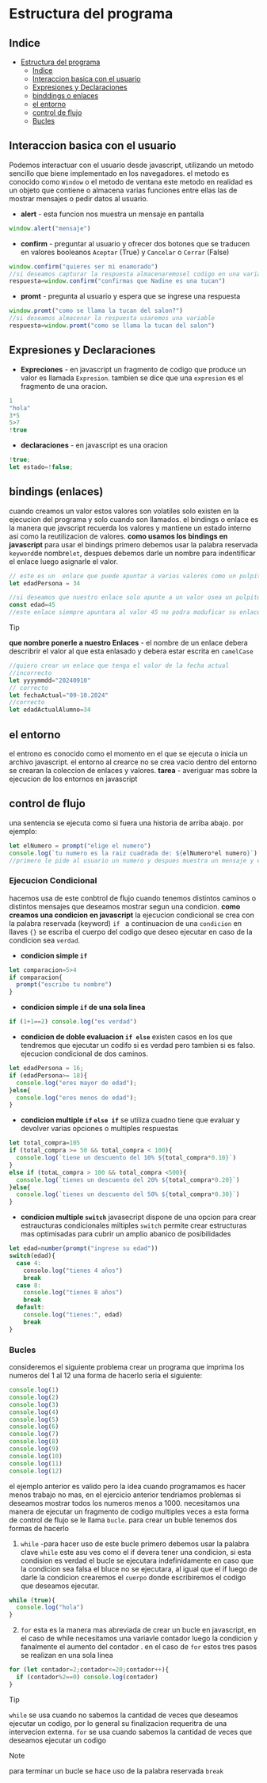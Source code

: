 # Estructura del programa
## Indice
- [Estructura del programa](#estructura-del-programa)
  - [Indice](#indice)
  - [Interaccion basica con el usuario](#interaccion-basica-con-el-usuario)
  - [Expresiones y Declaraciones](#expresiones-y-declaraciones)
  - [binddings o enlaces](#bindings-enlaces)
  - [el entorno](#el-entorno)
  - [control de flujo](#control-de-flujo)
  - [Bucles](#bucles)
## Interaccion basica con el usuario
Podemos interactuar con el usuario desde javascript, utilizando un metodo sencillo que biene implementado en los navegadores.
el metodo es conocido como `Window` o el metodo de ventana este metodo en realidad es un objeto que contiene o almacena varias funciones entre ellas las de mostrar mensajes o pedir datos al usuario.
- **alert** - esta funcion nos muestra un mensaje en pantalla
```js
window.alert("mensaje")
```
- **confirm** - preguntar al usuario y ofrecer dos botones que se traducen en valores booleanos `Aceptar` (True) y `Cancelar` o `Cerrar` (False)
```js
window.confirm("quieres ser mi enamorado")
//si deseamos capturar la respuesta almacenaremosel codigo en una variable
respuesta=window.confirm("confirmas que Nadine es una tucan")
```
- **promt** - pregunta al usuario y espera que se ingrese una respuesta
```js
window.promt("como se llama la tucan del salon?")
//si deseamos almacenar la respuesta usaremos una variable
respuesta=window.promt("como se llama la tucan del salon")
```
## Expresiones y Declaraciones
- **Expreciones** - en javascript un fragmento de codigo que produce un valor es llamada `Expresion`. tambien se dice que una `expresion` es el fragmento de una oracion.
```js
1
"hola"
3*5
5>7
!true
```
- **declaraciones** - en javascript es una oracion
```js
!true;
let estado=!false;
```
## bindings (enlaces)
cuando creamos un valor estos valores son volatiles solo existen en la ejecucion del programa y solo cuando son llamados.
el bindings o enlace es la manera que javscript recuerda los valores y mantiene un estado interno asi como la reutilizacion de valores.
**como usamos los bindings en javascript**
para usar el bindings primero debemos usar la palabra reservada `keyword`de nombre`let`, despues debemos darle un nombre para indentificar el enlace luego asignarle el valor.
```js
// este es un  enlace que puede apuntar a varios valores como un pulpito con muchos brazatos
let edadPersona = 34

//si deseamos que nuestro enlace solo apunte a un valor osea un pulpito con un bracito entonces para crear este enlace debemos hacer uso de la keyword const
const edad=45
//este enlace siempre apuntara al valor 45 no podra moduficar su enlace a otro valor.
```
> [!TIP]
> **que nombre ponerle a nuestro Enlaces** - el nombre de un enlace debera describrir el valor al que esta enlasado y debera estar escrita en `camelCase`
```js
//quiero crear un enlace que tenga el valor de la fecha actual
//incorrecto
let yyyymmdd="20240910"
// correcto
let fechaActual="09-10.2024"
//correcto
let edadActualAlumno=34
```
## el entorno
el entrono es conocido como el momento en el que se ejecuta o inicia un archivo javascript.
el entorno al crearce no se crea vacio dentro del entorno se crearan la coleccion de enlaces y valores.
**tarea** - averiguar mas sobre la ejecucion de los entornos en javascript
## control de flujo
una sentencia se ejecuta como si fuera una historia de arriba abajo.
por ejemplo:
```js
let elNumero = prompt("elige el numero")
console.log(`tu numero es la raiz cuadrada de: ${elNumero*el numero}`)
//primero le pide al usuario un numero y despues muestra un mensaje y el cuadro de ese numero
```
### Ejecucion Condicional 
hacemos usa de este conbtrol de flujo cuando tenemos distintos caminos o distintos mensajes que deseamos mostrar segun una condicion.
**como creamos una condicion en javascript**
la ejecucion condicional se crea con la palabra reservada (keyword)
`if ` a continuacion de una `condicion` en llaves `{}` se escriba el cuerpo del codigo que deseo ejecutar en caso de la condicion sea `verdad`.
- **condicion simple `if`**
```js
let comparacion=5>4
if comparacion{
  prompt("escribe tu nombre")
}
```
- **condicion simple `if` de una sola linea**
```js
if (1+1==2) console.log("es verdad")
```
- **condicion de doble evaluacion `if else`** 
existen casos en los que tendremos que ejecutar un codifo si es verdad pero tambien si es falso. ejecucion condicional de dos caminos.
```js
let edadPersona = 16;
if (edadPersona>= 18){
  console.log("eres mayor de edad");
}else{
  console.log("eres menos de edad");
}
```
- **condicion multiple `if` `else if`**
se utiliza cuadno tiene que evaluar y devolver varias opciones o multiples respuestas 
```js
let total_compra=105
if (total_compra >= 50 && total_compra < 100){
  console.log(`tiene un descuento del 10% ${total_compra*0.10}`)
}
else if (totaL_compra > 100 && total_compra <500){
  console.log(`tienes un descuento del 20% ${total_compra*0.20}`)
}else{
  console.log(`tienes un descuento del 50% ${total_compra*0.30}`)
}

```
- **condicion multiple `switch`**
javasecript dispone de una opcion para crear estraucturas condicionales miltiples `switch` permite crear estructuras mas optimisadas para cubrir un amplio abanico de posibilidades 
```js
let edad=number(prompt("ingrese su edad"))
switch(edad){
  case 4:
    consolo.log("tienes 4 años")
    break
  case 8:
    console.log("tienes 8 años")
    break
  default:
    console.log("tienes:", edad)
    break 
}
```
### Bucles
consideremos el siguiente problema 
crear un programa que imprima los numeros del 1 al 12 una forma de hacerlo seria el siguiente:
```js
console.log(1)
console.log(2)
console.log(3)
console.log(4)
console.log(5)
console.log(6)
console.log(7)
console.log(8)
console.log(9)
console.log(10)
console.log(11)
console.log(12)
```
el ejemplo anterior es valido pero la idea cuando programamos es hacer menos trabajo no mas, en el ejercicio anterior tendriamos problemas si deseamos mostrar todos los numeros menos a 1000.
necesitamos una manera de ejecutar un fragmento de codigo multiples veces a esta forma de control de flujo se le llama `bucle`.
para crear un buble tenemos dos formas de hacerlo 
1. `while` -para hacer uso de este bucle primero debemos usar la palabra clave `while` este asu ves como el if devera tener una condicion, si esta condision es verdad el bucle se ejecutara indefinidamente en caso que la condicion sea falsa el bluce no se ejecutara, al igual que el if luego de darle la condicion crearemos el `cuerpo` donde escribiremos el codigo que deseamos ejecutar.
```js
while (true){
  console.log("hola")
}
```
2. `for` esta es la manera mas abreviada de crear un bucle en javascript, en el caso de while necesitamos una variavle contador luego la condicion y fanalmente el aumento del contador . en el caso de `for` estos tres pasos se realizan en una sola linea
```js
for (let contador=2;contador<=20;contador++){
  if (contador%2==0) console.log(contador)
}
```
> [!TIP]
> `while` se usa cuando no sabemos la cantidad de veces que deseamos ejecutar un codigo, por lo general su finalizacion requeritra de una intervecion externa. `for` se usa cuando sabemos la cantidad de veces que deseamos ejecutar un codigo

> [!NOTE]
> para terminar un bucle se hace uso de la palabra reservada `break`

